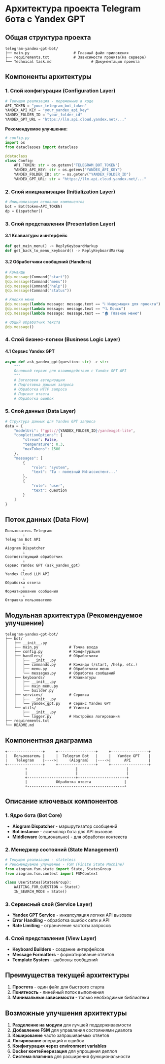 # Архитектура проекта Telegram бота с Yandex GPT

## Общая структура проекта

```
telegram-yandex-gpt-bot/
├── main.py                    # Главный файл приложения
├── requirements.txt           # Зависимости проекта(На сервере)
└── Technical task.md                  # Документация проекта
```

## Компоненты архитектуры

### 1. **Слой конфигурации (Configuration Layer)**
```python
# Текущая реализация - переменные в коде
API_TOKEN = "your_telegram_bot_token"
YANDEX_API_KEY = "your_yandex_api_key"
YANDEX_FOLDER_ID = "your_folder_id"
YANDEX_GPT_URL = "https://llm.api.cloud.yandex.net/..."
```

**Рекомендуемое улучшение:**
```python
# config.py
import os
from dataclasses import dataclass

@dataclass
class Config:
    API_TOKEN: str = os.getenv("TELEGRAM_BOT_TOKEN")
    YANDEX_API_KEY: str = os.getenv("YANDEX_API_KEY")
    YANDEX_FOLDER_ID: str = os.getenv("YANDEX_FOLDER_ID")
    YANDEX_GPT_URL: str = "https://llm.api.cloud.yandex.net/..."
```

### 2. **Слой инициализации (Initialization Layer)**
```python
# Инициализация основных компонентов
bot = Bot(token=API_TOKEN)
dp = Dispatcher()
```

### 3. **Слой представления (Presentation Layer)**
#### 3.1 Клавиатуры и интерфейс
```python
def get_main_menu() -> ReplyKeyboardMarkup
def get_back_to_menu_keyboard() -> ReplyKeyboardMarkup
```

#### 3.2 Обработчики сообщений (Handlers)
```python
# Команды
@dp.message(Command("start"))
@dp.message(Command("menu")) 
@dp.message(Command("help"))
@dp.message(Command("status"))

# Кнопки меню
@dp.message(lambda message: message.text == "ℹ️ Информация для проекта")
@dp.message(lambda message: message.text == "🔍 Поиск")
@dp.message(lambda message: message.text == "🏠 Главное меню")

# Общий обработчик текста
@dp.message()
```

### 4. **Слой бизнес-логики (Business Logic Layer)**
#### 4.1 Сервис Yandex GPT
```python
async def ask_yandex_gpt(question: str) -> str:
    """
    Основной сервис для взаимодействия с Yandex GPT API
    """
    # Заголовки авторизации
    # Подготовка данных запроса
    # Обработка HTTP запроса
    # Парсинг ответа
    # Обработка ошибок
```

### 5. **Слой данных (Data Layer)**
```python
# Структура данных для Yandex GPT запроса
data = {
    "modelUri": f"gpt://{YANDEX_FOLDER_ID}/yandexgpt-lite",
    "completionOptions": {
        "stream": False,
        "temperature": 0.3,
        "maxTokens": 1500
    },
    "messages": [
        {
            "role": "system",
            "text": "Ты - полезный ИИ-ассистент..."
        },
        {
            "role": "user",
            "text": question
        }
    ]
}
```

## Поток данных (Data Flow)

```
Пользователь Telegram
        ↓
Telegram Bot API
        ↓
Aiogram Dispatcher
        ↓
Соответствующий обработчик
        ↓
Сервис Yandex GPT (ask_yandex_gpt)
        ↓
Yandex Cloud LLM API
        ↓
Обработка ответа
        ↓
Форматирование сообщения
        ↓
Отправка пользователю
```

## Модульная архитектура (Рекомендуемое улучшение)

```
telegram-yandex-gpt-bot/
├── bot/
│   ├── __init__.py
│   ├── main.py              # Точка входа
│   ├── config.py            # Конфигурация
│   ├── handlers/            # Обработчики
│   │   ├── __init__.py
│   │   ├── commands.py      # Команды (/start, /help, etc.)
│   │   ├── menu.py          # Обработчики меню
│   │   └── messages.py      # Обработка сообщений
│   ├── keyboards/           # Клавиатуры
│   │   ├── __init__.py
│   │   ├── main_menu.py
│   │   └── builder.py
│   ├── services/            # Сервисы
│   │   ├── __init__.py
│   │   └── yandex_gpt.py    # Сервис Yandex GPT
│   └── utils/               # Утилиты
│       ├── __init__.py
│       └── logger.py        # Настройка логирования
├── requirements.txt
└── README.md
```

## Компонентная диаграмма

```
+----------------+     +-----------------+     +-----------------+
|   Пользователь |     |  Telegram Bot   |     |   Yandex GPT    |
|    Telegram    |---->|     (Aiogram)   |---->|      API        |
+----------------+     +-----------------+     +-----------------+
         ↑                      |                      |
         |                      |                      |
         +----------------------+----------------------+
         |             Обработка ответа               |
         +--------------------------------------------+
```

## Описание ключевых компонентов

### 1. **Ядро бота (Bot Core)**
- **Aiogram Dispatcher** - маршрутизатор сообщений
- **Bot instance** - экземпляр бота для API вызовов
- **Middleware** (опционально) - для обработки контекста

### 2. **Менеджер состояний (State Management)**
```python
# Текущая реализация - stateless
# Рекомендуемое улучшение - FSM (Finite State Machine)
from aiogram.fsm.state import State, StatesGroup
from aiogram.fsm.context import FSMContext

class UserStates(StatesGroup):
    WAITING_FOR_QUESTION = State()
    IN_SEARCH_MODE = State()
```

### 3. **Сервисный слой (Service Layer)**
- **Yandex GPT Service** - инкапсуляция логики API вызовов
- **Error Handling** - обработка ошибок сети и API
- **Rate Limiting** - ограничение частоты запросов

### 4. **Слой представления (View Layer)**
- **Keyboard Builders** - создание интерфейсов
- **Message Formatters** - форматирование ответов
- **Template System** - шаблоны сообщений

## Преимущества текущей архитектуры

1. **Простота** - один файл для быстрого старта
2. **Понятность** - линейный поток выполнения
3. **Минимальные зависимости** - только необходимые библиотеки

## Возможные улучшения архитектуры

1. **Разделение на модули** для лучшей поддерживаемости
2. **Добавление FSM** для управления состояниями диалога
3. **Кэширование** часто запрашиваемых ответов
4. **Логирование** операций и ошибок
5. **Конфигурация через environment variables**
6. **Docker контейнеризация** для упрощения деплоя
7. **Система плагинов** для расширения функциональности